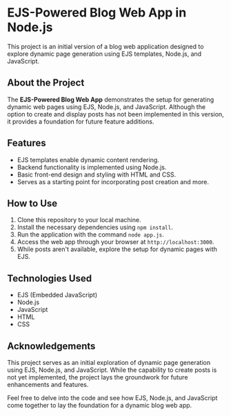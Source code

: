 # EJS-Powered Blog Web App in Node.js

This project is an initial version of a blog web application designed to explore dynamic page generation using EJS templates, Node.js, and JavaScript.

## About the Project

The **EJS-Powered Blog Web App** demonstrates the setup for generating dynamic web pages using EJS, Node.js, and JavaScript. Although the option to create and display posts has not been implemented in this version, it provides a foundation for future feature additions.

## Features

- EJS templates enable dynamic content rendering.
- Backend functionality is implemented using Node.js.
- Basic front-end design and styling with HTML and CSS.
- Serves as a starting point for incorporating post creation and more.

## How to Use

1. Clone this repository to your local machine.
2. Install the necessary dependencies using `npm install`.
3. Run the application with the command `node app.js`.
4. Access the web app through your browser at `http://localhost:3000`.
5. While posts aren't available, explore the setup for dynamic pages with EJS.

## Technologies Used

- EJS (Embedded JavaScript)
- Node.js
- JavaScript
- HTML
- CSS

## Acknowledgements

This project serves as an initial exploration of dynamic page generation using EJS, Node.js, and JavaScript. While the capability to create posts is not yet implemented, the project lays the groundwork for future enhancements and features.

Feel free to delve into the code and see how EJS, Node.js, and JavaScript come together to lay the foundation for a dynamic blog web app.
